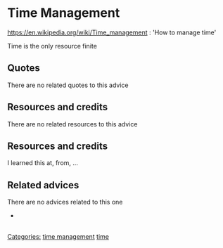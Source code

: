 # Time Management
https://en.wikipedia.org/wiki/Time_management
: 'How to manage time'

Time is the only resource finite

## Quotes

<!-- TODO: Add related quotes here if there are-->
There are no related quotes to this advice

## Resources and credits

<!-- TODO: Add Resources here if there are-->
There are no related resources to this advice

## Resources and credits

<!-- TODO: Add Where I learned this-->
I learned this at, from, ...

## Related advices
There are no advices related to this one

- []()

<br/>[Categories:](../Categories/index.md) [time management](../Categories/time%20management.md) [time](../Categories/time.md)